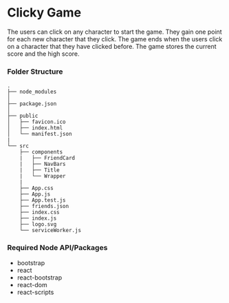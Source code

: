 # Clicky Game
The users can click on any character to start the game. They gain one point for each new character that they click. The game ends when the users click on a character that they have clicked before. The game stores the current score and the high score.

### Folder Structure
```
.
├── node_modules
│
├── package.json
│
├── public
│   ├── favicon.ico
│   ├── index.html
│   └── manifest.json
|
└── src
    ├── components
    |   ├── FriendCard
    |   ├── NavBars
    |   ├── Title
    |   └── Wrapper
    |
    ├── App.css
    ├── App.js
    ├── App.test.js
    ├── friends.json
    ├── index.css
    ├── index.js
    ├── logo.svg
    └── serviceWorker.js
```

### Required Node API/Packages
  * bootstrap
  * react
  * react-bootstrap
  * react-dom
  * react-scripts
